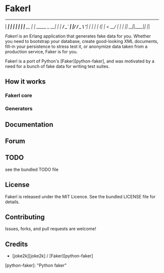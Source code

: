 Fakerl
=======

  ______    _             _
 |  ____|  | |           | |
 | |__ __ _| | _____ _ __| |
 |  __/ _` | |/ / _ \ '__| |
 | | | (_| |   <  __/ |  | |
 |_|  \__,_|_|\_\___|_|  |_|



*Fakerl* is an Erlang application that generates fake data for you.
Whether you need to bootstrap your database, create good-looking XML documents,
fill-in your persistence to stress test it, or anonymize data taken from a production service, Faker is for you.

Fakerl is a port of Python's [Faker][python-faker], and was motivated
by a need for a bunch of fake data for writing test suites.

## How it works

### Fakerl core

### Generators

## Documentation

## Forum

## TODO

see the bundled TODO file

## License

Fakerl is released under the MIT Licence. See the bundled LICENSE file for details.


Contributing
-------------
Issues, forks, and pull requests are welcome!


Credits
--------

- [joke2k][joke2k] / [Faker][python-faker]


[python-faker]:  "Python faker"
